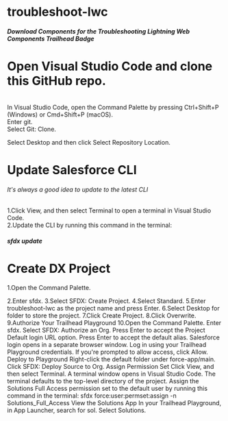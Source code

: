 # troubleshoot-lwc
<h5>Download Components for the Troubleshooting Lightning Web Components Trailhead Badge<h5>

<h1>Open Visual Studio Code and clone this GitHub repo.</h1>
<br>
In Visual Studio Code, open the Command Palette by pressing Ctrl+Shift+P (Windows) or Cmd+Shift+P (macOS).

<br>
Enter git.
<br>
Select Git: Clone.
<br>
 
Select Desktop and then click Select Repository Location.
<br>

<h1>Update Salesforce CLI</h1>

<h6>It's always a good idea to update to the latest CLI</h6>

1.Click View, and then select Terminal to open a terminal in Visual Studio Code.
<br>
2.Update the CLI by running this command in the terminal:
<br>

<h5>sfdx update</h5>

<h1>Create DX Project</h1>

1.Open the Command Palette.<br>

2.Enter sfdx.
3.Select SFDX: Create Project.
4.Select Standard.
5.Enter troubleshoot-lwc as the project name and press Enter.
6.Select Desktop for folder to store the project.
7.Click Create Project.
8.Click Overwrite.
9.Authorize Your Trailhead Playground
10.Open the Command Palette.
Enter sfdx.
Select SFDX: Authorize an Org.
Press Enter to accept the Project Default login URL option.
Press Enter to accept the default alias. Salesforce login opens in a separate browser window.
Log in using your Trailhead Playground credentials.
If you're prompted to allow access, click Allow.
Deploy to Playground
Right-click the default folder under force-app/main.
Click SFDX: Deploy Source to Org.
Assign Permission Set
Click View, and then select Terminal. A terminal window opens in Visual Studio Code. The terminal defaults to the top-level directory of the project.
Assign the Solutions Full Access permission set to the default user by running this command in the terminal:
sfdx force:user:permset:assign -n Solutions_Full_Access
View the Solutions App
In your Trailhead Playground, in App Launcher, search for sol.
Select Solutions.
